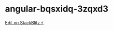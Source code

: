 # angular-bqsxidq-3zqxd3

[Edit on StackBlitz ⚡️](https://stackblitz.com/edit/angular-bqsxidq-3zqxd3)